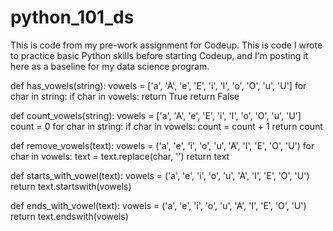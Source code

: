 # python_101_ds
This is code from my pre-work assignment for Codeup.
This is code I wrote to practice basic Python skills before starting Codeup, 
and I'm posting it here as a baseline for my data science program.

def has_vowels(string):
    vowels = ['a', 'A', 'e', 'E', 'i', 'I', 'o', 'O', 'u', 'U']
    for char in string:
        if char in vowels:
            return True
    return False

def count_vowels(string):
    vowels = ['a', 'A', 'e', 'E', 'i', 'I', 'o', 'O', 'u', 'U']
    count = 0
    for char in string:
        if char in vowels:
            count = count + 1
    return count
    
def remove_vowels(text):
    vowels = ('a', 'e', 'i', 'o', 'u', 'A', 'I', 'E', 'O', 'U')
    for char in vowels:
        text = text.replace(char, '')
    return text
    
def starts_with_vowel(text):
    vowels = ('a', 'e', 'i', 'o', 'u', 'A', 'I', 'E', 'O', 'U')
    return text.startswith(vowels)
    
def ends_with_vowel(text):
    vowels = ('a', 'e', 'i', 'o', 'u', 'A', 'I', 'E', 'O', 'U')
    return text.endswith(vowels)
    
